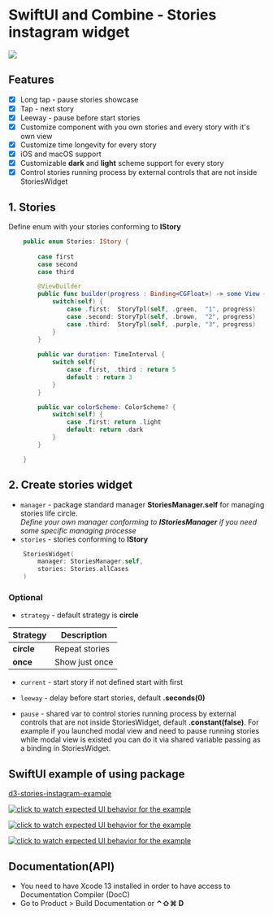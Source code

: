 # SwiftUI and Combine - Stories instagram widget

[![](https://img.shields.io/endpoint?url=https%3A%2F%2Fswiftpackageindex.com%2Fapi%2Fpackages%2FThe-Igor%2Fd3-stories-instagram%2Fbadge%3Ftype%3Dswift-versions)](https://swiftpackageindex.com/The-Igor/d3-stories-instagram)

 ## Features
- [x] Long tap - pause stories showcase
- [x] Tap - next story
- [x] Leeway - pause before start stories
- [x] Customize component with you own stories and every story with it's own view
- [x] Customize time longevity for every story
- [x] iOS and macOS support
- [x] Customizable **dark** and **light** scheme support for every story
- [x] Control stories running process by external controls that are not inside StoriesWidget

## 1. Stories
Define enum with your stories conforming to **IStory**

```swift
    public enum Stories: IStory {
          
        case first
        case second
        case third

        @ViewBuilder
        public func builder(progress : Binding<CGFloat>) -> some View {
            switch(self) {
                case .first:  StoryTpl(self, .green,  "1", progress)
                case .second: StoryTpl(self, .brown,  "2", progress)
                case .third:  StoryTpl(self, .purple, "3", progress)
            }
        }
        
        public var duration: TimeInterval {
            switch self{
                case .first, .third : return 5
                default : return 3
            }
        }

        public var colorScheme: ColorScheme? {
            switch(self) {
                case .first: return .light
                default: return .dark
            }
        }

    }
```

## 2. Create stories widget

* `manager` - package standard manager **StoriesManager.self** for managing stories life circle. <br/>*Define your own manager conforming to **IStoriesManager** if you need some specific managing processe*
* `stories` - stories conforming to **IStory**

```Swift 
    StoriesWidget(
        manager: StoriesManager.self,
        stories: Stories.allCases
    )
```

### Optional

* `strategy` - default strategy is **circle**

| Strategy | Description |
| --- | --- |
|**circle**| Repeat stories |
|**once**| Show just once |


* `current` - start story if not defined start with first

* `leeway` - delay before start stories, default **.seconds(0)**

* `pause` - shared var to control stories running process by external controls that are not inside StoriesWidget, default **.constant(false)**. For example if you launched modal view and need to pause running stories while modal view is existed you can do it via shared variable passing as a binding in StoriesWidget.


## SwiftUI example of using package
[d3-stories-instagram-example](https://github.com/The-Igor/d3-stories-instagram-example)

[![click to watch expected UI behavior for the example](https://github.com/The-Igor/d3-stories-instagram/blob/main/img/img_01.gif)](https://youtu.be/GW01UyqzaeE)

[![click to watch expected UI behavior for the example](https://github.com/The-Igor/d3-stories-instagram/blob/main/img/img_08.gif)](https://youtu.be/GW01UyqzaeE)

[![click to watch expected UI behavior for the example](https://github.com/The-Igor/d3-stories-instagram/blob/main/img/img_03.png)](https://youtu.be/GW01UyqzaeE)

## Documentation(API)
- You need to have Xcode 13 installed in order to have access to Documentation Compiler (DocC)
- Go to Product > Build Documentation or **⌃⇧⌘ D**
